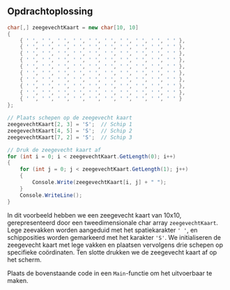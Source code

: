 
## Opdrachtoplossing



```csharp
char[,] zeegevechtKaart = new char[10, 10]
{
    { ' ', ' ', ' ', ' ', ' ', ' ', ' ', ' ', ' ', ' ' },
    { ' ', ' ', ' ', ' ', ' ', ' ', ' ', ' ', ' ', ' ' },
    { ' ', ' ', ' ', ' ', ' ', ' ', ' ', ' ', ' ', ' ' },
    { ' ', ' ', ' ', ' ', ' ', ' ', ' ', ' ', ' ', ' ' },
    { ' ', ' ', ' ', ' ', ' ', ' ', ' ', ' ', ' ', ' ' },
    { ' ', ' ', ' ', ' ', ' ', ' ', ' ', ' ', ' ', ' ' },
    { ' ', ' ', ' ', ' ', ' ', ' ', ' ', ' ', ' ', ' ' },
    { ' ', ' ', ' ', ' ', ' ', ' ', ' ', ' ', ' ', ' ' },
    { ' ', ' ', ' ', ' ', ' ', ' ', ' ', ' ', ' ', ' ' },
    { ' ', ' ', ' ', ' ', ' ', ' ', ' ', ' ', ' ', ' ' }
};

// Plaats schepen op de zeegevecht kaart
zeegevechtKaart[2, 3] = 'S';  // Schip 1
zeegevechtKaart[4, 5] = 'S';  // Schip 2
zeegevechtKaart[7, 2] = 'S';  // Schip 3

// Druk de zeegevecht kaart af
for (int i = 0; i < zeegevechtKaart.GetLength(0); i++)
{
    for (int j = 0; j < zeegevechtKaart.GetLength(1); j++)
    {
        Console.Write(zeegevechtKaart[i, j] + " ");
    }
    Console.WriteLine();
}
```

In dit voorbeeld hebben we een zeegevecht kaart van 10x10, gerepresenteerd door een tweedimensionale char array `zeegevechtKaart`. Lege zeevakken worden aangeduid met het spatiekarakter `' '`, en schipposities worden gemarkeerd met het karakter `'S'`. We initialiseren de zeegevecht kaart met lege vakken en plaatsen vervolgens drie schepen op specifieke coördinaten. Ten slotte drukken we de zeegevecht kaart af op het scherm.


Plaats de bovenstaande code in een `Main`-functie om het uitvoerbaar te maken.